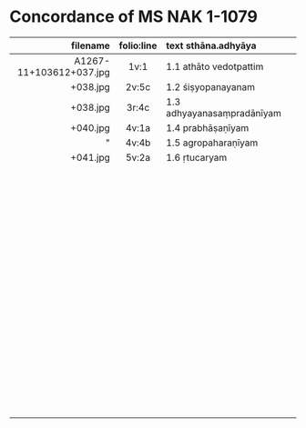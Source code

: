 # Concordance of MS NAK 1-1079

|                filename | folio:line | text sthāna.adhyāya        |      |
| ----------------------: | :--------: | :------------------------- | ---- |
| A1267-11+103612+037.jpg |    1v:1    | 1.1 athāto vedotpattim     |      |
|                +038.jpg |   2v:5c    | 1.2 śiṣyopanayanam         |      |
|                +038.jpg |   3r:4c    | 1.3 adhyayanasaṃpradānīyam |      |
|                +040.jpg |   4v:1a    | 1.4 prabhāṣaṇīyam          |      |
|                       " |   4v:4b    | 1.5 agropaharaṇīyam        |      |
|                +041.jpg |   5v:2a    | 1.6 ṛtucaryam              |      |
|                         |            |                            |      |
|                         |            |                            |      |
|                         |            |                            |      |
|                         |            |                            |      |
|                         |            |                            |      |
|                         |            |                            |      |
|                         |            |                            |      |
|                         |            |                            |      |
|                         |            |                            |      |
|                         |            |                            |      |
|                         |            |                            |      |
|                         |            |                            |      |
|                         |            |                            |      |
|                         |            |                            |      |
|                         |            |                            |      |
|                         |            |                            |      |
|                         |            |                            |      |
|                         |            |                            |      |
|                         |            |                            |      |
|                         |            |                            |      |
|                         |            |                            |      |
|                         |            |                            |      |
|                         |            |                            |      |
|                         |            |                            |      |
|                         |            |                            |      |
|                         |            |                            |      |
|                         |            |                            |      |
|                         |            |                            |      |
|                         |            |                            |      |
|                         |            |                            |      |
|                         |            |                            |      |
|                         |            |                            |      |
|                         |            |                            |      |
|                         |            |                            |      |
|                         |            |                            |      |
|                         |            |                            |      |
|                         |            |                            |      |
|                         |            |                            |      |
|                         |            |                            |      |
|                         |            |                            |      |
|                         |            |                            |      |
|                         |            |                            |      |
|                         |            |                            |      |
|                         |            |                            |      |
|                         |            |                            |      |
|                         |            |                            |      |
|                         |            |                            |      |
|                         |            |                            |      |
|                         |            |                            |      |
|                         |            |                            |      |
|                         |            |                            |      |
|                         |            |                            |      |
|                         |            |                            |      |
|                         |            |                            |      |
|                         |            |                            |      |
|                         |            |                            |      |
|                         |            |                            |      |
|                         |            |                            |      |
|                         |            |                            |      |
|                         |            |                            |      |
|                         |            |                            |      |
|                         |            |                            |      |
|                         |            |                            |      |
|                         |            |                            |      |
|                         |            |                            |      |
|                         |            |                            |      |
|                         |            |                            |      |
|                         |            |                            |      |
|                         |            |                            |      |
|                         |            |                            |      |
|                         |            |                            |      |
|                         |            |                            |      |
|                         |            |                            |      |
|                         |            |                            |      |


